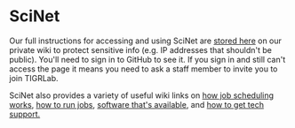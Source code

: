 # SciNet

Our full instructions for accessing and using SciNet are [stored here](https://github.com/TIGRLab/admin/wiki/SciNet) on our private wiki to protect sensitive info (e.g. IP addresses that shouldn't be public). You'll need to sign in to GitHub to see it. If you sign in and still can't access the page it means you need to ask a staff member to invite you to join TIGRLab.

SciNet also provides a variety of useful wiki links on [how job scheduling works](https://docs.computecanada.ca/wiki/Allocations_and_resource_scheduling), [how to run jobs](https://docs.computecanada.ca/wiki/Running_jobs), [software that's available](https://docs.computecanada.ca/wiki/Available_software), and [how to get tech support.](https://docs.computecanada.ca/wiki/Technical_support)
